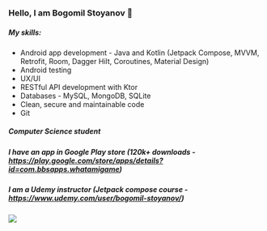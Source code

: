 ### Hello, I am Bogomil Stoyanov 👋

##### My skills:
*  Android app development - Java and Kotlin (Jetpack Compose, MVVM, Retrofit, Room, Dagger Hilt, Coroutines, Material Design)
*  Android testing
*  UX/UI
*  RESTful API development with Ktor
*  Databases - MySQL, MongoDB, SQLite
*  Clean, secure and maintainable code
*  Git

##### Computer Science student

##### I have an app in Google Play store (120k+ downloads - https://play.google.com/store/apps/details?id=com.bbsapps.whatamigame)

##### I am a Udemy instructor (Jetpack compose course  - https://www.udemy.com/user/bogomil-stoyanov/)

![](https://komarev.com/ghpvc/?username=Bogomil-Stoyanov&style=flat-square)
